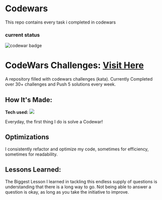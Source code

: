 # Codewars


This repo contains every task i completed in codewars

<h3>current status</h3>
<img src="https://www.codewars.com/users/miraclemoses/badges/large" alt="codewar badge">


# CodeWars Challenges: <a target="_blank" href="https://www.codewars.com/users/miraclemoses" >Visit Here</a> 


A repository filled with codewars challenges (kata). Currently Completed over 30+ challenges and Push 5 solutions every week.

## How It's Made:

**Tech used:** <img src="https://img.shields.io/static/v1?label=|&message=JAVASCRIPT&color=3c7f5d&style=plastic&logo=javascript"/>

Everyday, the first thing I do is solve a Codewar! 

## Optimizations

I consistently refactor and optimize my code, sometimes for efficiency, sometimes for readability. 

## Lessons Learned:

The Biggest Lesson I learned in tackling this endless supply of questions is understanding that there is a long way to go. Not being able to answer a question is okay, as long as you take the initiative to improve.
